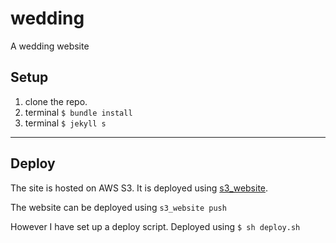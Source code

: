 # wedding
A wedding website

## Setup

1. clone the repo.
2. terminal `$ bundle install`
3. terminal `$ jekyll s`

---

## Deploy

The site is hosted on AWS S3. It is deployed using [s3_website](https://github.com/laurilehmijoki/s3_website).

The website can be deployed using `s3_website push`

However I have set up a deploy script. Deployed using `$ sh deploy.sh`
